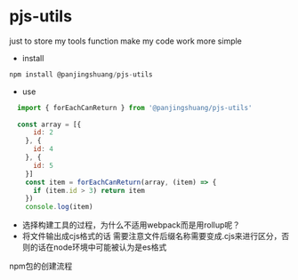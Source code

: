 # pjs-utils
just to store my tools function make my code work more simple

- install
```javascript
npm install @panjingshuang/pjs-utils
```
- use
```javascript
  import { forEachCanReturn } from '@panjingshuang/pjs-utils'
  
  const array = [{
      id: 2
    }, {
      id: 4
    }, {
      id: 5
    }]
    const item = forEachCanReturn(array, (item) => {
      if (item.id > 3) return item
    })
    console.log(item)
```

- 选择构建工具的过程，为什么不适用webpack而是用rollup呢？
- 将文件输出成cjs格式的话 需要注意文件后缀名称需要变成.cjs来进行区分，否则的话在node环境中可能被认为是es格式


npm包的创建流程
